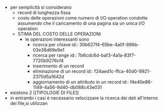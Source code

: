 - per semplicità si considerano
	- record di lunghezza fissa
	- costo delle operazioni come numero di I/O operation condotte assumendo che il caricamento di una pagina sia un unica I/O operation
	- STIMA DEL COSTO DELLE OPERAZIONI
		- le operazioni interessanti sono
			- ricerca per chiave
			  id:: 30b627f4-65be-4a0f-896b-03e36d69e9e1
			- ricerca per range
			  id:: 7b6cdc6d-baf3-4a1a-83f7-7720b9276cf4
			- inserimento di un record
			- eliminazione di un record
			  id:: f24aed1c-ffca-40d0-9921-2370d5a1642d
			- aggiornamento di un attributo in un record
			  id:: f4e40e86-1149-4a56-9d40-db088c43e031
- esistono 2 [[TIPOLOGIE DI FILE]]
- in entrambi i casi è necessario velocizzare la ricerca dei dati all'interno dei file,si utilizzan